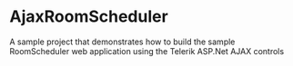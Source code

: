 AjaxRoomScheduler
=================

A sample project that demonstrates how to build the sample RoomScheduler web application using the Telerik ASP.Net AJAX controls